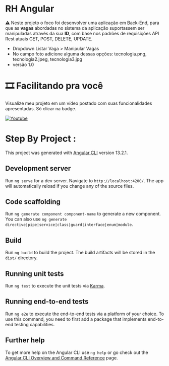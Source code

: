 # RH Angular

⚠ Neste projeto o foco foi desenvolver uma aplicação em Back-End, para que as **vagas** abordadas no sistema da aplicação suportassem ser manipuladas através da sua **ID**, com base nos padrões de requisições API Rest atuais GET, POST, DELETE, UPDATE.

- Dropdown Listar Vaga > Manipular Vagas
- No campo foto adicione alguma dessas opções: tecnologia.png, tecnologia2.jpeg, tecnologia3.jpg
- versão 1.0

# 🎞 Facilitando pra você 
Visualize meu projeto em um vídeo postado com suas funcionalidades apresentadas. Só clicar na badge.

[![Youtube](https://img.shields.io/badge/YouTube-FF0000?style=for-the-badge&logo=youtube&logoColor=white)](https://youtu.be/tdS3iHhXCBA)
# Step By Project :


This project was generated with [Angular CLI](https://github.com/angular/angular-cli) version 13.2.1.

## Development server

Run `ng serve` for a dev server. Navigate to `http://localhost:4200/`. The app will automatically reload if you change any of the source files.

## Code scaffolding

Run `ng generate component component-name` to generate a new component. You can also use `ng generate directive|pipe|service|class|guard|interface|enum|module`.

## Build

Run `ng build` to build the project. The build artifacts will be stored in the `dist/` directory.

## Running unit tests

Run `ng test` to execute the unit tests via [Karma](https://karma-runner.github.io).

## Running end-to-end tests

Run `ng e2e` to execute the end-to-end tests via a platform of your choice. To use this command, you need to first add a package that implements end-to-end testing capabilities.

## Further help

To get more help on the Angular CLI use `ng help` or go check out the [Angular CLI Overview and Command Reference](https://angular.io/cli) page.
